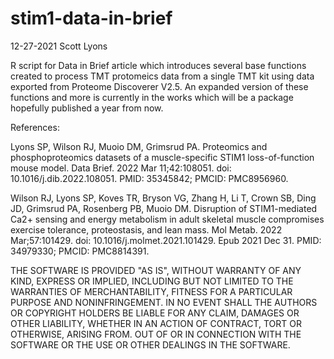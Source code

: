 # stim1-data-in-brief

12-27-2021
Scott Lyons

R script for Data in Brief article which introduces several base functions created to process TMT protomeics data from a single TMT kit using data exported from Proteome Discoverer V2.5. An expanded version of these functions and more is currently in the works which will be a package hopefully published a year from now. 

References:

Lyons SP, Wilson RJ, Muoio DM, Grimsrud PA. Proteomics and phosphoproteomics datasets of a muscle-specific STIM1 loss-of-function mouse model. Data Brief. 2022 Mar 11;42:108051. doi: 10.1016/j.dib.2022.108051. PMID: 35345842; PMCID: PMC8956960.

Wilson RJ, Lyons SP, Koves TR, Bryson VG, Zhang H, Li T, Crown SB, Ding JD, Grimsrud PA, Rosenberg PB, Muoio DM. Disruption of STIM1-mediated Ca2+ sensing and energy metabolism in adult skeletal muscle compromises exercise tolerance, proteostasis, and lean mass. Mol Metab. 2022 Mar;57:101429. doi: 10.1016/j.molmet.2021.101429. Epub 2021 Dec 31. PMID: 34979330; PMCID: PMC8814391.



THE SOFTWARE IS PROVIDED "AS IS", WITHOUT WARRANTY OF ANY KIND, EXPRESS OR IMPLIED, INCLUDING BUT NOT LIMITED TO THE WARRANTIES OF MERCHANTABILITY, FITNESS FOR A PARTICULAR PURPOSE AND NONINFRINGEMENT. IN NO EVENT SHALL THE AUTHORS OR COPYRIGHT HOLDERS BE LIABLE FOR ANY CLAIM, DAMAGES OR OTHER LIABILITY, WHETHER IN AN ACTION OF CONTRACT, TORT OR OTHERWISE, ARISING FROM. OUT OF OR IN CONNECTION WITH THE SOFTWARE OR THE USE OR OTHER DEALINGS IN THE SOFTWARE.

